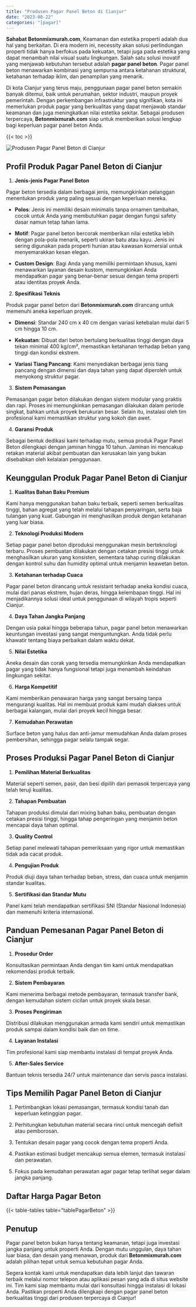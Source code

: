 ```yaml
---
title: "Produsen Pagar Panel Beton di Cianjur"
date: "2023-08-22"
categories: "[pagar]"
---
```


**Sahabat Betonmixmurah.com**, Keamanan dan estetika properti adalah dua hal yang berkaitan. Di era modern ini, necessity akan solusi perlindungan properti tidak hanya berfokus pada kekuatan, tetapi juga pada estetika yang dapat menambah nilai visual suatu lingkungan. Salah satu solusi inovatif yang menjawab kebutuhan tersebut adalah **pagar panel beton**. Pagar panel beton menawarkan kombinasi yang sempurna antara ketahanan struktural, ketahanan terhadap iklim, dan penampilan yang menarik.  

Di kota Cianjur yang terus maju, penggunaan pagar panel beton semakin banyak ditemui, baik untuk perumahan, sektor industri, maupun proyek pemerintah. Dengan perkembangan infrastruktur yang signifikan, kota ini memerlukan produk pagar yang berkualitas yang dapat menjawab standar keamanan dan juga meningkatkan nilai estetika sekitar. Sebagai produsen terpercaya, **Betonmixmurah.com** siap untuk memberikan solusi lengkap bagi keperluan pagar panel beton Anda.

{{< toc >}}

![Produsen Pagar Panel Beton di Cianjur](/images/pagar/pagar-beton-01.jpg)

## Profil Produk Pagar Panel Beton di Cianjur

1. **Jenis-jenis Pagar Panel Beton**  

Pagar beton tersedia dalam berbagai jenis, memungkinkan pelanggan menentukan produk yang paling sesuai dengan keperluan mereka.  

- **Polos**: Jenis ini memiliki desain minimalis tanpa ornamen tambahan, cocok untuk Anda yang membutuhkan pagar dengan fungsi safety dasar namun tetap tahan lama.  

- **Motif**: Pagar panel beton bercorak memberikan nilai estetika lebih dengan pola-pola menarik, seperti ukiran batu atau kayu. Jenis ini sering digunakan pada properti hunian atau kawasan komersial untuk menyemarakkan kesan elegan.  

- **Custom Design**: Bagi Anda yang memiliki permintaan khusus, kami menawarkan layanan desain kustom, memungkinkan Anda mendapatkan pagar yang benar-benar sesuai dengan tema properti atau identitas proyek Anda.  

2. **Spesifikasi Teknis**  

Produk pagar panel beton dari **Betonmixmurah.com** dirancang untuk memenuhi aneka keperluan proyek.  

- **Dimensi**: Standar 240 cm x 40 cm dengan variasi ketebalan mulai dari 5 cm hingga 10 cm.  

- **Kekuatan**: Dibuat dari beton bertulang berkualitas tinggi dengan daya tekan minimal 400 kg/cm², memastikan ketahanan terhadap beban yang tinggi dan kondisi ekstrem.  

- **Variasi Tiang Pancang**: Kami menyediakan berbagai jenis tiang pancang dengan dimensi dan daya tahan yang dapat diperoleh untuk menyokong struktur pagar.  

3. **Sistem Pemasangan**  

Pemasangan pagar beton dilakukan dengan sistem modular yang praktis dan rapi. Proses ini memungkinkan pemasangan dilakukan dalam periode singkat, bahkan untuk proyek berukuran besar. Selain itu, instalasi oleh tim profesional kami memastikan struktur yang kokoh dan awet.  

4. **Garansi Produk**  

Sebagai bentuk dedikasi kami terhadap mutu, semua produk Pagar Panel Beton dilengkapi dengan jaminan hingga 10 tahun. Jaminan ini mencakup retakan material akibat pembuatan dan kerusakan lain yang bukan disebabkan oleh kelalaian penggunaan.

## Keunggulan Produk Pagar Panel Beton di Cianjur 

1. **Kualitas Bahan Baku Premium**  

Kami hanya menggunakan bahan baku terbaik, seperti semen berkualitas tinggi, bahan agregat yang telah melalui tahapan penyaringan, serta baja tulangan yang kuat. Gabungan ini menghasilkan produk dengan ketahanan yang luar biasa.  

2. **Teknologi Produksi Modern**  

Setiap pagar panel beton diproduksi menggunakan mesin berteknologi terbaru. Proses pembuatan dilakukan dengan cetakan presisi tinggi untuk menghasilkan ukuran yang konsisten, sementara tahap curing dilakukan dengan kontrol suhu dan humidity optimal untuk menjamin keawetan beton.  

3. **Ketahanan terhadap Cuaca**  

Pagar panel beton dirancang untuk resistant terhadap aneka kondisi cuaca, mulai dari panas ekstrem, hujan deras, hingga kelembapan tinggi. Hal ini menjadikannya solusi ideal untuk penggunaan di wilayah tropis seperti Cianjur.  

4. **Daya Tahan Jangka Panjang**  

Dengan usia pakai hingga beberapa tahun, pagar panel beton menawarkan keuntungan investasi yang sangat menguntungkan. Anda tidak perlu khawatir tentang biaya perbaikan dalam waktu dekat.  

5. **Nilai Estetika**  

Aneka desain dan corak yang tersedia memungkinkan Anda mendapatkan pagar yang tidak hanya fungsional tetapi juga menambah keindahan lingkungan sekitar.  

6. **Harga Kompetitif**  

Kami memberikan penawaran harga yang sangat bersaing tanpa mengurangi kualitas. Hal ini membuat produk kami mudah diakses untuk berbagai kalangan, mulai dari proyek kecil hingga besar.  

7. **Kemudahan Perawatan**  

Surface beton yang halus dan anti-jamur memudahkan Anda dalam proses pembersihan, sehingga pagar selalu tampak segar.

## Proses Produksi Pagar Panel Beton di Cianjur

1. **Pemilihan Material Berkualitas**  

Material seperti semen, pasir, dan besi dipilih dari pemasok terpercaya yang telah teruji kualitas.

2. **Tahapan Pembuatan**  

Tahapan produksi dimulai dari mixing bahan baku, pembuatan dengan cetakan presisi tinggi, hingga tahap pengeringan yang menjamin beton mencapai daya tahan optimal.

3. **Quality Control**  

Setiap panel melewati tahapan pemeriksaan yang rigor untuk memastikan tidak ada cacat produk.

4. **Pengujian Produk**  

Produk diuji daya tahan terhadap beban, stress, dan cuaca untuk menjamin standar kualitas.

5. **Sertifikasi dan Standar Mutu**  

Panel kami telah mendapatkan sertifikasi SNI (Standar Nasional Indonesia) dan memenuhi kriteria internasional.

## Panduan Pemesanan Pagar Panel Beton di Cianjur

1. **Prosedur Order**  

Konsultasikan permintaan Anda dengan tim kami untuk mendapatkan rekomendasi produk terbaik.

2. **Sistem Pembayaran**  

Kami menerima berbagai metode pembayaran, termasuk transfer bank, dengan kemudahan sistem cicilan untuk proyek skala besar.

3. **Proses Pengiriman**  

Distribusi dilakukan menggunakan armada kami sendiri untuk memastikan produk sampai dalam kondisi baik dan on time.

4. **Layanan Instalasi**  

Tim profesional kami siap membantu instalasi di tempat proyek Anda.

5. **After-Sales Service**  

Bantuan teknis tersedia 24/7 untuk maintenance dan servis pasca instalasi.

## Tips Memilih Pagar Panel Beton di Cianjur

1. Pertimbangkan lokasi pemasangan, termasuk kondisi tanah dan keperluan ketinggian pagar.  

2. Perhitungkan kebutuhan material secara rinci untuk mencegah defisit atau pemborosan.  

3. Tentukan desain pagar yang cocok dengan tema properti Anda.  

4. Pastikan estimasi budget mencakup semua elemen, termasuk instalasi dan perawatan.  

5. Fokus pada kemudahan perawatan agar pagar tetap terlihat segar dalam jangka panjang.

## Daftar Harga Pagar Beton

{{< table-tables table="tablePagarBeton" >}}

## Penutup

Pagar panel beton bukan hanya tentang keamanan, tetapi juga investasi jangka panjang untuk properti Anda. Dengan mutu unggulan, daya tahan luar biasa, dan desain yang menawan, produk dari **Betonmixmurah.com** adalah pilihan tepat untuk semua kebutuhan pagar Anda.  

Segera kontak kami untuk mendapatkan data lebih lanjut dan tawaran terbaik melalui nomor telepon atau aplikasi pesan yang ada di situs website ini. Tim kami siap membantu mulai dari konsultasi hingga instalasi di lokasi Anda. Pastikan properti Anda dilengkapi dengan pagar panel beton berkualitas tinggi dari produsen terpercaya di Cianjur!